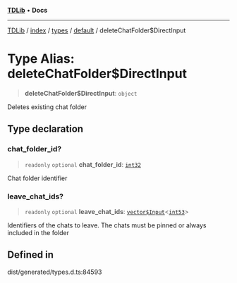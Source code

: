 [**TDLib**](../../../../../../README.md) • **Docs**

***

[TDLib](../../../../../../modules.md) / [index](../../../../../README.md) / [types](../../../README.md) / [default](../README.md) / deleteChatFolder$DirectInput

# Type Alias: deleteChatFolder$DirectInput

> **deleteChatFolder$DirectInput**: `object`

Deletes existing chat folder

## Type declaration

### chat\_folder\_id?

> `readonly` `optional` **chat\_folder\_id**: [`int32`](int32-1.md)

Chat folder identifier

### leave\_chat\_ids?

> `readonly` `optional` **leave\_chat\_ids**: [`vector$Input`](vector$Input.md)\<[`int53`](int53-1.md)\>

Identifiers of the chats to leave. The chats must be pinned or always included in the folder

## Defined in

dist/generated/types.d.ts:84593
